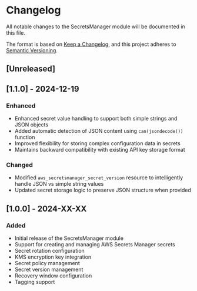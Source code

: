 # Changelog

All notable changes to the SecretsManager module will be documented in this file.

The format is based on [Keep a Changelog](https://keepachangelog.com/en/1.0.0/),
and this project adheres to [Semantic Versioning](https://semver.org/spec/v2.0.0.html).

## [Unreleased]

## [1.1.0] - 2024-12-19

### Enhanced
- Enhanced secret value handling to support both simple strings and JSON objects
- Added automatic detection of JSON content using `can(jsondecode())` function
- Improved flexibility for storing complex configuration data in secrets
- Maintains backward compatibility with existing API key storage format

### Changed
- Modified `aws_secretsmanager_secret_version` resource to intelligently handle JSON vs simple string values
- Updated secret storage logic to preserve JSON structure when provided

## [1.0.0] - 2024-XX-XX

### Added
- Initial release of the SecretsManager module
- Support for creating and managing AWS Secrets Manager secrets
- Secret rotation configuration
- KMS encryption key integration
- Secret policy management
- Secret version management
- Recovery window configuration
- Tagging support